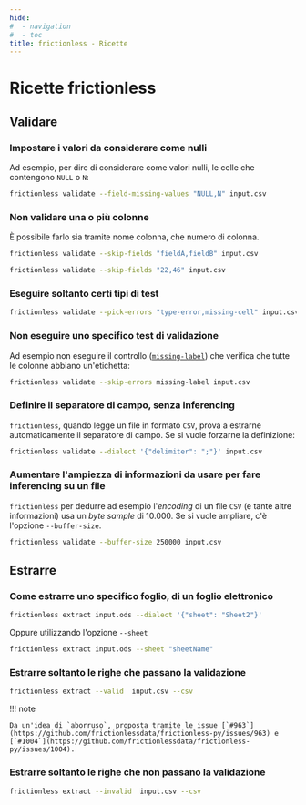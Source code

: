 ```yaml
---
hide:
#  - navigation
#  - toc
title: frictionless - Ricette
---
```


# Ricette frictionless

## Validare

### Impostare i valori da considerare come nulli

Ad esempio, per dire di considerare come valori nulli, le celle che contengono `NULL` o `N`:

```bash
frictionless validate --field-missing-values "NULL,N" input.csv
```

### Non validare una o più colonne

È possibile farlo sia tramite nome colonna, che numero di colonna.


```bash
frictionless validate --skip-fields "fieldA,fieldB" input.csv
```

```bash
frictionless validate --skip-fields "22,46" input.csv
```

### Eseguire soltanto certi tipi di test

``` bash
frictionless validate --pick-errors "type-error,missing-cell" input.csv
```

### Non eseguire uno specifico test di validazione

Ad esempio non eseguire il controllo ([`missing-label`](tipi-errore.md#blank-row)) che verifica che tutte le colonne abbiano un'etichetta:

```bash
frictionless validate --skip-errors missing-label input.csv
```

### Definire il separatore di campo, senza inferencing

`frictionless`, quando legge un file in formato `CSV`, prova a estrarne automaticamente il separatore di campo. Se si vuole forzarne la definizione:

``` bash
frictionless validate --dialect '{"delimiter": ";"}' input.csv
```

### Aumentare l'ampiezza di informazioni da usare per fare inferencing su un file

`frictionless` per dedurre ad esempio l'_encoding_ di un file `CSV` (e tante altre informazioni) usa un _byte sample_ di 10.000. Se si vuole ampliare, c'è l'opzione `--buffer-size`.

``` bash
frictionless validate --buffer-size 250000 input.csv
```

## Estrarre

### Come estrarre uno specifico foglio, di un foglio elettronico

```bash
frictionless extract input.ods --dialect '{"sheet": "Sheet2"}'
```

Oppure utilizzando l'opzione `--sheet`

```bash
frictionless extract input.ods --sheet "sheetName"
```

### Estrarre soltanto le righe che passano la validazione

``` bash
frictionless extract --valid  input.csv --csv
```

!!! note

    Da un'idea di `aborruso`, proposta tramite le issue [`#963`](https://github.com/frictionlessdata/frictionless-py/issues/963) e [`#1004`](https://github.com/frictionlessdata/frictionless-py/issues/1004).

### Estrarre soltanto le righe che non passano la validazione

``` bash
frictionless extract --invalid  input.csv --csv
```
